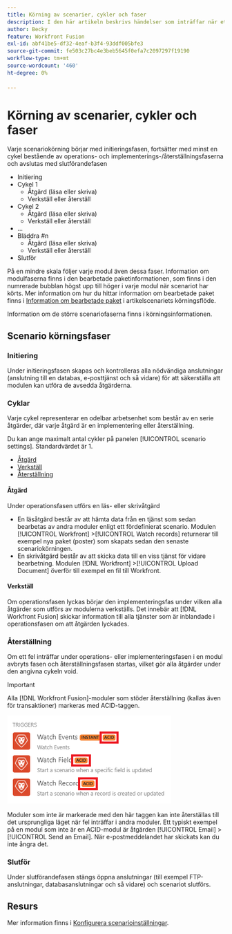 ```yaml
---
title: Körning av scenarier, cykler och faser
description: I den här artikeln beskrivs händelser som inträffar när ett  [!DNL Adobe Workfront Fusion] scenario körs, till exempel initiering, åtgärder, implementeringar och återställningar.
author: Becky
feature: Workfront Fusion
exl-id: abf41be5-df32-4eaf-b3f4-93ddf005bfe3
source-git-commit: fe503c27bc4e3beb5645f0efa7c2097297f19190
workflow-type: tm+mt
source-wordcount: '460'
ht-degree: 0%

---
```


# Körning av scenarier, cykler och faser

Varje scenariokörning börjar med initieringsfasen, fortsätter med minst en cykel bestående av operations- och implementerings-/återställningsfaserna och avslutas med slutförandefasen

* Initiering
* Cykel 1
   * Åtgärd (läsa eller skriva)
   * Verkställ eller återställ
* Cykel 2
   * Åtgärd (läsa eller skriva)
   * Verkställ eller återställ
* ...
* Bläddra #n
   * Åtgärd (läsa eller skriva)
   * Verkställ eller återställ
* Slutför

På en mindre skala följer varje modul även dessa faser. Information om modulfaserna finns i den bearbetade paketinformationen, som finns i den numrerade bubblan högst upp till höger i varje modul när scenariot har körts. Mer information om hur du hittar information om bearbetade paket finns i [Information om bearbetade paket](/help/workfront-fusion/references/scenarios/scenario-execution-flow.md#information-about-processed-bundles) i artikelscenariets körningsflöde.

Information om de större scenariofaserna finns i körningsinformationen.

## Scenario körningsfaser

### Initiering

Under initieringsfasen skapas och kontrolleras alla nödvändiga anslutningar (anslutning till en databas, e-posttjänst och så vidare) för att säkerställa att modulen kan utföra de avsedda åtgärderna.

### Cyklar

Varje cykel representerar en odelbar arbetsenhet som består av en serie åtgärder, där varje åtgärd är en implementering eller återställning.

Du kan ange maximalt antal cykler på panelen [!UICONTROL scenario settings]. Standardvärdet är 1.

* [Åtgärd](#operation)
* [Verkställ](#commit)
* [Återställning](#rollback)

#### Åtgärd

Under operationsfasen utförs en läs- eller skrivåtgärd

* En läsåtgärd består av att hämta data från en tjänst som sedan bearbetas av andra moduler enligt ett fördefinierat scenario. Modulen [!UICONTROL Workfront] >[!UICONTROL Watch records] returnerar till exempel nya paket (poster) som skapats sedan den senaste scenariokörningen.
* En skrivåtgärd består av att skicka data till en viss tjänst för vidare bearbetning. Modulen [!DNL Workfront] >[!UICONTROL Upload Document] överför till exempel en fil till Workfront.

#### Verkställ

Om operationsfasen lyckas börjar den implementeringsfas under vilken alla åtgärder som utförs av modulerna verkställs. Det innebär att [!DNL Workfront Fusion] skickar information till alla tjänster som är inblandade i operationsfasen om att åtgärden lyckades.

### Återställning

Om ett fel inträffar under operations- eller implementeringsfasen i en modul avbryts fasen och återställningsfasen startas, vilket gör alla åtgärder under den angivna cykeln void.

>[!IMPORTANT]
>
>Alla [!DNL Workfront Fusion]-moduler som stöder återställning (kallas även för transaktioner) markeras med ACID-taggen.
>
>![](assets/acid-modules.png)
>
>Moduler som inte är markerade med den här taggen kan inte återställas till det ursprungliga läget när fel inträffar i andra moduler. Ett typiskt exempel på en modul som inte är en ACID-modul är åtgärden [!UICONTROL Email] >[!UICONTROL Send an Email]. När e-postmeddelandet har skickats kan du inte ångra det.

### Slutför

Under slutförandefasen stängs öppna anslutningar (till exempel FTP-anslutningar, databasanslutningar och så vidare) och scenariot slutförs.

## Resurs

Mer information finns i [Konfigurera scenarioinställningar](/help/workfront-fusion/create-scenarios/config-scenarios-settings/configure-scenario-settings.md).
